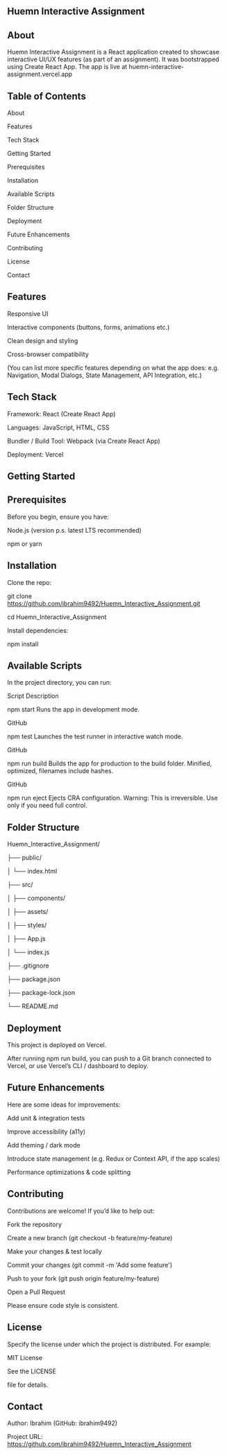 ## Huemn Interactive Assignment

## About

Huemn Interactive Assignment is a React application created to showcase interactive UI/UX features (as part of an assignment). It was bootstrapped using Create React App. The app is live at huemn-interactive-assignment.vercel.app

## Table of Contents

About

Features

Tech Stack

Getting Started

Prerequisites

Installation

Available Scripts

Folder Structure

Deployment

Future Enhancements

Contributing

License

Contact

## Features

Responsive UI

Interactive components (buttons, forms, animations etc.)

Clean design and styling

Cross-browser compatibility

(You can list more specific features depending on what the app does: e.g. Navigation, Modal Dialogs, State Management, API Integration, etc.)

## Tech Stack

Framework: React (Create React App)

Languages: JavaScript, HTML, CSS

Bundler / Build Tool: Webpack (via Create React App)

Deployment: Vercel

## Getting Started

## Prerequisites

Before you begin, ensure you have:

Node.js (version p.s. latest LTS recommended)

npm or yarn

## Installation

Clone the repo:

git clone https://github.com/ibrahim9492/Huemn_Interactive_Assignment.git

cd Huemn_Interactive_Assignment

Install dependencies:

npm install

## Available Scripts

In the project directory, you can run:

Script	Description

npm start	Runs the app in development mode. 

GitHub

npm test	Launches the test runner in interactive watch mode. 

GitHub

npm run build	Builds the app for production to the build folder. Minified, optimized, filenames include hashes. 

GitHub

npm run eject	Ejects CRA configuration. Warning: This is irreversible. Use only if you need full control.

## Folder Structure

Huemn_Interactive_Assignment/

├── public/

│   └── index.html

├── src/

│   ├── components/

│   ├── assets/

│   ├── styles/

│   ├── App.js

│   └── index.js

├── .gitignore

├── package.json

├── package-lock.json

└── README.md

## Deployment

This project is deployed on Vercel.

After running npm run build, you can push to a Git branch connected to Vercel, or use Vercel’s CLI / dashboard to deploy.

## Future Enhancements

Here are some ideas for improvements:

Add unit & integration tests

Improve accessibility (a11y)

Add theming / dark mode

Introduce state management (e.g. Redux or Context API, if the app scales)

Performance optimizations & code splitting

## Contributing

Contributions are welcome! If you’d like to help out:

Fork the repository

Create a new branch (git checkout -b feature/my-feature)

Make your changes & test locally

Commit your changes (git commit -m 'Add some feature')

Push to your fork (git push origin feature/my-feature)

Open a Pull Request

Please ensure code style is consistent.

## License

Specify the license under which the project is distributed. For example:

MIT License

See the LICENSE

file for details.

## Contact

Author: Ibrahim (GitHub: ibrahim9492)

Project URL: https://github.com/ibrahim9492/Huemn_Interactive_Assignment

